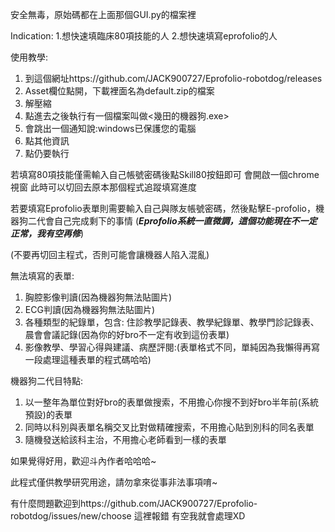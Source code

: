 安全無毒，原始碼都在上面那個GUI.py的檔案裡

Indication: 
1.想快速填臨床80項技能的人
2.想快速填寫eprofolio的人

使用教學:
1. 到這個網址https://github.com/JACK900727/Eprofolio-robotdog/releases
2. Asset欄位點開，下載裡面名為default.zip的檔案
3. 解壓縮
4. 點進去之後執行有一個檔案叫做<幾田的機器狗.exe>
5. 會跳出一個通知說:windows已保護您的電腦
6. 點其他資訊
7. 點仍要執行
 
若填寫80項技能僅需輸入自己帳號密碼後點Skill80按鈕即可
會開啟一個chrome視窗 此時可以切回去原本那個程式追蹤填寫進度

若要填寫Eprofolio表單則需要輸入自己與隊友帳號密碼，然後點擊E-profolio，機器狗二代會自己完成剩下的事情
(***Eprofolio系統一直微調，這個功能現在不一定正常，我有空再修***)

(不要再切回主程式，否則可能會讓機器人陷入混亂)

無法填寫的表單:
1. 胸腔影像判讀(因為機器狗無法貼圖片) 
2. ECG判讀(因為機器狗無法貼圖片)
3. 各種類型的紀錄單，包含: 住診教學記錄表、教學紀錄單、教學門診記錄表、晨會會議記錄(因為你的好bro不一定有收到這份表單)
4. 影像教學、學習心得與建議、病歷評閱:(表單格式不同，單純因為我懶得再寫一段處理這種表單的程式碼哈哈)

機器狗二代目特點:
1. 以一整年為單位對好bro的表單做搜索，不用擔心你搜不到好bro半年前(系統預設)的表單
2. 同時以科別與表單名稱交叉比對做精確搜索，不用擔心貼到別科的同名表單
3. 隨機發送給該科主治，不用擔心老師看到一樣的表單

如果覺得好用，歡迎斗內作者哈哈哈~

此程式僅供教學研究用途，請勿拿來從事非法事項唷~

有什麼問題歡迎到https://github.com/JACK900727/Eprofolio-robotdog/issues/new/choose 這裡報錯 有空我就會處理XD
